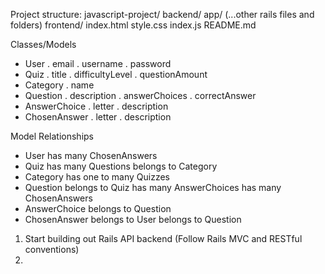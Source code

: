 Project structure:
   javascript-project/
   backend/
      app/
      (...other rails files and folders)
   frontend/
      index.html
      style.css
      index.js
   README.md

Classes/Models
   - User
      . email
      . username
      . password
   - Quiz
      . title
      . difficultyLevel
      . questionAmount
   - Category
      . name
   - Question
      . description
      . answerChoices
      . correctAnswer
   - AnswerChoice
      . letter
      . description
   - ChosenAnswer
      . letter
      . description

Model Relationships
   - User
      has many ChosenAnswers
   - Quiz
      has many Questions
      belongs to Category
   - Category
      has one to many Quizzes
   - Question
      belongs to Quiz
      has many AnswerChoices
      has many ChosenAnswers
   - AnswerChoice
      belongs to Question
   - ChosenAnswer
      belongs to User
      belongs to Question


1. Start building out Rails API backend (Follow Rails MVC and RESTful conventions)
2. 
